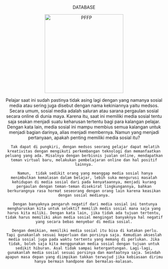 <p align="center">DATABASE</p>
<div align="center">
<img src="https://telegra.ph/file/985eef55c5052c3b01b16.jpg" width="250" height="250" border="0" alt="PFFP">
<p>
     Pelajar saat ini sudah pastinya tidak asing lagi dengan yang namanya sosial media atau sering juga disebut dengan nama kekiniannya yaitu medsos. Secara umum, sosial media adalah saluran atau sarana pergaulan sosial secara online  di dunia maya. Karena itu, saat ini memiliki media sosial tentu saja seakan menjadi suatu keharusan tertentu bagi para kalangan pelajar. Dengan kata lain, media sosial ini mampu membius semua kalangan untuk menjadi bagian darinya, alias menjadi membernya. Namun yang menjadi pertanyaan, apakah penting memiliki media sosial itu?

     Tak dapat di pungkiri, dengan medsos seorang pelajar dapat melatih kreativitas dengan mengikuti perkembangan teknologi dan memanfaatkan peluang yang ada. Misalnya dengan berbisnis jualan online, mendapatkan teman virtual baru, melakukan pembelajaran online dan hal positif lainnya.

     Namun,  tidak sedikit orang yang meanggap media sosial hanya menimbulkan kemalasan dalam belajar, lebih suka mengurusi masalah kehidupan di media sosial dari pada kenyataannya, menjadi kurang pergaulan dengan teman-teman disekirat lingkungannya, bahkan berkurangnya rasa hormat seseorang dengan orang lain karena keasikan dengan sosial medianya.

     Dengan banyaknya pengaruh negatif dari media sosial ini tentunya mengharuskan kita untuk selektif memilih medis sosial mana saja yang harus kita miliki. Dengan kata lain, jika tidak ada tujuan tertentu, tidak harus memiliki akun media sosial mengingat banyaknya hal negatif yang secara bebas menyebar di media sosial.

     Dengan demikian, memiliki media sosial itu bisa di katakan perlu. Tapi gunakanlah sesuai keperluan dan porsinya saja. Kemudian akseslah media sosial juga pada waktu tertentu yang memang di perlukan. Jika tidak, boleh saja kita menggunakan media sosial dengan tujuan untuk sedikit hiburan. Asal tidak sampai ketergantungan. Lagi-lagi, gunakanlah media sosial sesuai porsinya dan manfaatnya saja. Seindah apapun masa depan yang diimpikan takkan terwujud jika kebiasaan dirimu hanya bermain handpone dan bermalas-malasan.
</p>

